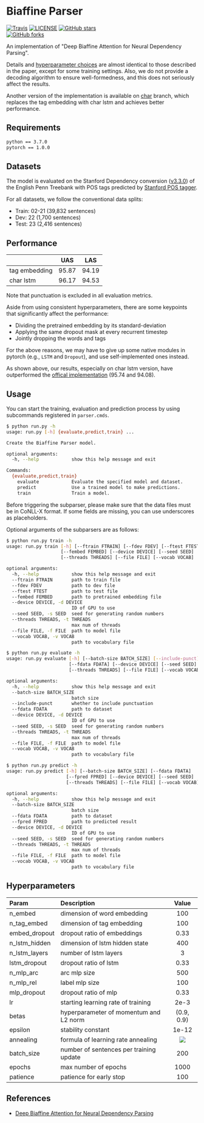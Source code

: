# Biaffine Parser

[![Travis](https://img.shields.io/travis/zysite/biaffine-parser.svg)](https://travis-ci.org/zysite/biaffine-parser)
[![LICENSE](https://img.shields.io/github/license/zysite/biaffine-parser.svg)](https://github.com/zysite/biaffine-parser/blob/master/LICENSE)
[![GitHub stars](https://img.shields.io/github/stars/zysite/biaffine-parser.svg)](https://github.com/zysite/biaffine-parser/stargazers)		
[![GitHub forks](https://img.shields.io/github/forks/zysite/biaffine-parser.svg)](https://github.com/zysite/biaffine-parser/network/members)

An implementation of "Deep Biaffine Attention for Neural Dependency Parsing".

Details and [hyperparameter choices](#Hyperparameters) are almost identical to those described in the paper, except for some training settings. Also, we do not provide a decoding algorithm to ensure well-formedness, and this does not seriously affect the results.

Another version of the implementation is available on [char](https://github.com/zysite/biaffine-parser/tree/char) branch, which replaces the tag embedding with char lstm and achieves better performance.

## Requirements

```txt
python == 3.7.0
pytorch == 1.0.0
```

## Datasets

The model is evaluated on the Stanford Dependency conversion ([v3.3.0](https://nlp.stanford.edu/software/stanford-parser-full-2013-11-12.zip)) of the English Penn Treebank with POS tags predicted by [Stanford POS tagger](https://nlp.stanford.edu/software/stanford-postagger-full-2018-10-16.zip).

For all datasets, we follow the conventional data splits:

* Train: 02-21 (39,832 sentences)
* Dev: 22 (1,700 sentences)
* Test: 23 (2,416 sentences)

## Performance

|               |  UAS  |  LAS  |
| ------------- | :---: | :---: |
| tag embedding | 95.87 | 94.19 |
| char lstm     | 96.17 | 94.53 |

Note that punctuation is excluded in all evaluation metrics. 

Aside from using consistent hyperparameters, there are some keypoints that significantly affect the performance:

- Dividing the pretrained embedding by its standard-deviation
- Applying the same dropout mask at every recurrent timestep
- Jointly dropping the words and tags

For the above reasons, we may have to give up some native modules in pytorch (e.g., `LSTM` and `Dropout`), and use self-implemented ones instead.

As shown above, our results, especially on char lstm version, have outperformed the [offical implementation](https://github.com/tdozat/Parser-v1) (95.74 and 94.08).

## Usage

You can start the training, evaluation and prediction process by using subcommands registered in `parser.cmds`.

```sh
$ python run.py -h
usage: run.py [-h] {evaluate,predict,train} ...

Create the Biaffine Parser model.

optional arguments:
  -h, --help            show this help message and exit

Commands:
  {evaluate,predict,train}
    evaluate            Evaluate the specified model and dataset.
    predict             Use a trained model to make predictions.
    train               Train a model.
```

Before triggering the subparser, please make sure that the data files must be in CoNLL-X format. If some fields are missing, you can use underscores as placeholders.

Optional arguments of the subparsers are as follows:

```sh
$ python run.py train -h
usage: run.py train [-h] [--ftrain FTRAIN] [--fdev FDEV] [--ftest FTEST]
                    [--fembed FEMBED] [--device DEVICE] [--seed SEED]
                    [--threads THREADS] [--file FILE] [--vocab VOCAB]

optional arguments:
  -h, --help            show this help message and exit
  --ftrain FTRAIN       path to train file
  --fdev FDEV           path to dev file
  --ftest FTEST         path to test file
  --fembed FEMBED       path to pretrained embedding file
  --device DEVICE, -d DEVICE
                        ID of GPU to use
  --seed SEED, -s SEED  seed for generating random numbers
  --threads THREADS, -t THREADS
                        max num of threads
  --file FILE, -f FILE  path to model file
  --vocab VOCAB, -v VOCAB
                        path to vocabulary file

$ python run.py evaluate -h
usage: run.py evaluate [-h] [--batch-size BATCH_SIZE] [--include-punct]
                       [--fdata FDATA] [--device DEVICE] [--seed SEED]
                       [--threads THREADS] [--file FILE] [--vocab VOCAB]

optional arguments:
  -h, --help            show this help message and exit
  --batch-size BATCH_SIZE
                        batch size
  --include-punct       whether to include punctuation
  --fdata FDATA         path to dataset
  --device DEVICE, -d DEVICE
                        ID of GPU to use
  --seed SEED, -s SEED  seed for generating random numbers
  --threads THREADS, -t THREADS
                        max num of threads
  --file FILE, -f FILE  path to model file
  --vocab VOCAB, -v VOCAB
                        path to vocabulary file

$ python run.py predict -h
usage: run.py predict [-h] [--batch-size BATCH_SIZE] [--fdata FDATA]
                      [--fpred FPRED] [--device DEVICE] [--seed SEED]
                      [--threads THREADS] [--file FILE] [--vocab VOCAB]

optional arguments:
  -h, --help            show this help message and exit
  --batch-size BATCH_SIZE
                        batch size
  --fdata FDATA         path to dataset
  --fpred FPRED         path to predicted result
  --device DEVICE, -d DEVICE
                        ID of GPU to use
  --seed SEED, -s SEED  seed for generating random numbers
  --threads THREADS, -t THREADS
                        max num of threads
  --file FILE, -f FILE  path to model file
  --vocab VOCAB, -v VOCAB
                        path to vocabulary file
```

## Hyperparameters

| Param         | Description                             |                                 Value                                  |
| :------------ | :-------------------------------------- | :--------------------------------------------------------------------: |
| n_embed       | dimension of word embedding             |                                  100                                   |
| n_tag_embed   | dimension of tag embedding              |                                  100                                   |
| embed_dropout | dropout ratio of embeddings             |                                  0.33                                  |
| n_lstm_hidden | dimension of lstm hidden state          |                                  400                                   |
| n_lstm_layers | number of lstm layers                   |                                   3                                    |
| lstm_dropout  | dropout ratio of lstm                   |                                  0.33                                  |
| n_mlp_arc     | arc mlp size                            |                                  500                                   |
| n_mlp_rel     | label mlp size                          |                                  100                                   |
| mlp_dropout   | dropout ratio of mlp                    |                                  0.33                                  |
| lr            | starting learning rate of training      |                                  2e-3                                  |
| betas         | hyperparameter of momentum and L2 norm  |                               (0.9, 0.9)                               |
| epsilon       | stability constant                      |                                 1e-12                                  |
| annealing     | formula of learning rate annealing      | <img src="https://latex.codecogs.com/gif.latex?.75^{\frac{t}{5000}}"/> |
| batch_size    | number of sentences per training update |                                  200                                   |
| epochs        | max number of epochs                    |                                  1000                                  |
| patience      | patience for early stop                 |                                  100                                   |

## References

* [Deep Biaffine Attention for Neural Dependency Parsing](https://arxiv.org/abs/1611.01734)
 